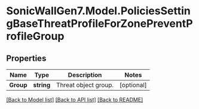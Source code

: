 # SonicWallGen7.Model.PoliciesSettingBaseThreatProfileForZonePreventProfileGroup

## Properties

Name | Type | Description | Notes
------------ | ------------- | ------------- | -------------
**Group** | **string** | Threat object group. | [optional] 

[[Back to Model list]](../README.md#documentation-for-models) [[Back to API list]](../README.md#documentation-for-api-endpoints) [[Back to README]](../README.md)

